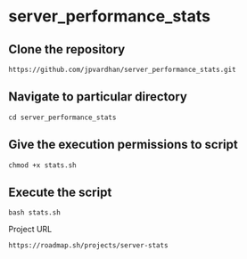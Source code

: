 # server_performance_stats

## Clone the repository

```
https://github.com/jpvardhan/server_performance_stats.git
```

## Navigate to particular directory

```
cd server_performance_stats
```

## Give the execution permissions to script

```
chmod +x stats.sh
```

## Execute the script

```
bash stats.sh
```
Project URL

```
https://roadmap.sh/projects/server-stats
```
